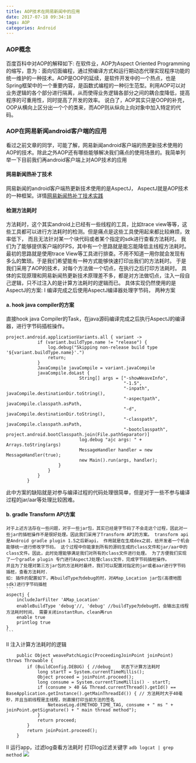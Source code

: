```yaml
---
title: AOP技术在网易新闻中的应用
date: 2017-07-18 09:34:18
tags: AOP
categories: Android
---
```

### AOP概念
百度百科中对AOP的解释如下:
在软件业，AOP为Aspect Oriented Programming的缩写，意为：面向切面编程，通过预编译方式和运行期动态代理实现程序功能的统一维护的一种技术。AOP是OOP的延续，是软件开发中的一个热点，也是Spring框架中的一个重要内容，是函数式编程的一种衍生范型。利用AOP可以对业务逻辑的各个部分进行隔离，从而使得业务逻辑各部分之间的耦合度降低，提高程序的可重用性，同时提高了开发的效率。
说白了，AOP其实只是OOP的补充，OOP从横向上区分出一个个的类来，而AOP则从纵向上向对象中加入特定的代码。
### AOP在网易新闻android客户端的应用
看过之前文章的同学，可能了解，网易新闻android客户端的热更新技术使用的AOP的技术。除此之外AOP还有哪些能够解决我们痛点的使用场景的。我简单列举一下目前我们再android客户端上对AOP技术的应用
#### 网易新闻热补丁技术
网易新闻的android客户端热更新技术使用的是AspectJ， AspectJ就是AOP技术的一种框架。详情[网易新闻热补丁技术实践](http://glanwang.com/2017/07/14/Android/%E7%BD%91%E6%98%93%E6%96%B0%E9%97%BB%E7%83%AD%E8%A1%A5%E4%B8%81%E6%8A%80%E6%9C%AF%E5%AE%9E%E8%B7%B5/)
#### 检测方法耗时
方法耗时，这个其实android上已经有一些线程的工具，比如trace view等等，这些工具都可以进行方法耗时的检测。但是痛点是这些工具使用起来都比较麻烦，效率低下， 而且无法针对某一个块代码或者某个指定的sdk进行查看方法耗时。
我们为了能够提供客户端的FPS，其中有一个思路就是能忘能降低主线程方法耗时。 最初的思路就是使用trace View等工具进行排查。不用不知道一用你就会发现有多么的繁琐。于是我们希望能有一种方式能够快速打印出我们的方法耗时。
于是我们采用了AOP的技术，对每个方法做一个切点，在执行之后打印方法耗时。
具体的实现原理和网易新闻热更新技术原理差不多，都是对方法做切点，注入一段自己逻辑，只不过注入的是计算方法耗时的逻辑而已。
具体实现仍然使用的是AspectJ的方案:
I 编译完成之后使用AspectJ编译器处理字节码， 两种方案
#### a. hook java compiler的方案
直接hook java Compiler的Task，在java源码编译完成之后执行AspectJ的编译器，进行字节码插桩操作。
```
project.android.applicationVariants.all { variant ->
            if (variant.buildType.name != "release") {
                log.debug("Skipping non-release build type '${variant.buildType.name}'.")
                return;
            }
            JavaCompile javaCompile = variant.javaCompile
            javaCompile.doLast {
                            String[] args = ["-showWeaveInfo",
                                             "-1.5",
                                             "-inpath", javaCompile.destinationDir.toString(),
                                             "-aspectpath", javaCompile.classpath.asPath,
                                             "-d", javaCompile.destinationDir.toString(),
                                             "-classpath", javaCompile.classpath.asPath,
                                             "-bootclasspath", project.android.bootClasspath.join(File.pathSeparator)]
                            log.debug "ajc args: " + Arrays.toString(args)
                            MessageHandler handler = new MessageHandler(true);
                            new Main().run(args, handler);                    
                    }
                }
            }
        }
```
此中方案的缺陷就是对参与编译过程的代码处理很简单，但是对于一些不参与编译过程的jar/aar等处理比较困难。
#### b. gradle Transform API方案
    对于上述方法存在一些问题，对于一些jar包，其实已经是字节码了不会走这个过程，因此对一些jar的插桩操作不是很好处理。因此我们采用了Transform API的方案。 transform api是Android gradle plugin 1.5之后新api， 作用就是在生成dex之前，给开发者一个机会能够统一进行修改字节码， 这个过程中你能拿到所有的源码生成的class文件和jar/aar中的class文件。因此，此时处理能够满足我们对所有的class文件进行处理。 为了方便我们实现了一个gradle plugin 专门进行AspectJ处理class文件，完成字节码插桩操作。
    并且为了处理对第三方jar包的方法耗时最终，我们可以配置对指定的jar或者aar进行字节码插桩，查看方法耗时.
    如: 插件的配置如下，再buildType为debug的时，对AMap_Location jar包(高德地图sdk)进行字节码插桩
    ```
    aspectj {
        includeJarFilter 'AMap_Location'
        enableBuildType 'debug'//, 'debug' //buildType为debug时，会输出主线程方法耗时时间， 需要关闭instantRun，clean再run
        enable true
        printlog true
    }
    ```

II 注入计算方法耗时的逻辑
```
    public Object weavePatchLogic(ProceedingJoinPoint joinPoint) throws Throwable {
        if (BuildConfig.DEBUG) { //debug    状态下计算方法耗时
            long startT = System.currentTimeMillis();
            Object proceed = joinPoint.proceed();
            long consume = System.currentTimeMillis() - startT;
            if (consume > 40 && Thread.currentThread().getId() == BaseApplication.getInstance().getMainThreadId()) { // 方法耗时大于40毫秒，并且当前线程是主线程，则直接打印当前方法的签名
                NeteaseLog.d(METHOD_TIME_TAG, consume + " ms " + joinPoint.getSignature() + " main thread method");
            }
            return proceed;
        }
        return joinPoint.proceed();
    }
```
II 运行app，过滤log查看方法耗时
打印log过滤关键字
`adb logcat | grep method`
![](AOP技术在网易新闻中的应用/methodtime.jpg)